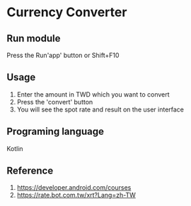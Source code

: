 # Currency Converter
## Run module
Press the Run'app' button or Shift+F10

## Usage
1. Enter the amount in TWD which you want to convert
2. Press the 'convert' button
3. You will see the spot rate and result on the user interface

## Programing language
Kotlin

## Reference
1. https://developer.android.com/courses
2. https://rate.bot.com.tw/xrt?Lang=zh-TW